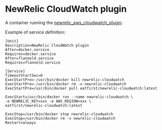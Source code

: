 # NewRelic CloudWatch plugin

A container running the [newrelic_aws_cloudwatch_plugin](https://github.com/newrelic-platform/newrelic_aws_cloudwatch_plugin/).

Example of service definition:

```
[Unit]
Description=NewRelic CloudWatch plugin
After=docker.service
Requires=docker.service
After=flanneld.service
Requires=flanneld.service

[Service]
TimeoutStartSec=0
ExecStartPre=-/usr/bin/docker kill newrelic-cloudwatch
ExecStartPre=-/usr/bin/docker rm -v newrelic-cloudwatch
ExecStartPre=/usr/bin/docker pull eatfirst/newrelic-cloudwatch:latest

ExecStart=/usr/bin/docker run --name newrelic-cloudwatch \
-e NEWRELIC_KEY=xxx -e AWS_REGION=xxx \
eatfirst/newrelic-cloudwatch:latest

ExecStop=/usr/bin/docker stop newrelic-cloudwatch
ExecStop=/usr/bin/docker rm -v newrelic-cloudwatch
Restart=always
```
